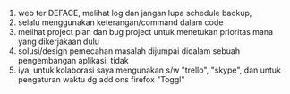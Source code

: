 
1. web ter DEFACE, melihat log dan jangan lupa schedule backup,
2. selalu menggunakan keterangan/command dalam code
3. melihat project plan dan bug project untuk menetukan prioritas mana yang dikerjakaan dulu
4. solusi/design pemecahan masalah dijumpai didalam sebuah pengembangan aplikasi, tidak
5. iya, untuk kolaborasi saya mengunakan s/w "trello", "skype", dan untuk pengaturan waktu dg add ons firefox "Toggl"